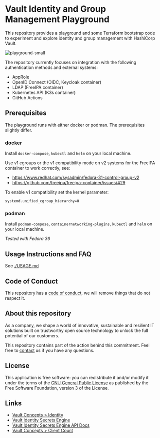 # Vault Identity and Group Management Playground

This repository provides a playground and some Terraform bootstrap code to experiment and explore identity and group management with HashiCorp Vault.

![playground-small](./img/playground-small.png)

The repository currently focuses on integration with the following authentication methods and external systems:
- AppRole
- OpenID Connect (OIDC, Keycloak container)
- LDAP (FreeIPA container)
- Kubernetes API (K3s container)
- GitHub Actions

## Prerequisites

The playground runs with either docker or podman. The prerequisites slightly differ.

### docker

Install `docker-compose`, `kubectl` and `helm` on your local machine.

Use v1 cgroups or the v1 compatibility mode on v2 systems for the FreeIPA container to work correctly, see:
* https://www.redhat.com/sysadmin/fedora-31-control-group-v2
* https://github.com/freeipa/freeipa-container/issues/429

To enable v1 compatibility set the kernel parameter:
```
systemd.unified_cgroup_hierarchy=0
```

### podman

Install `podman-compose`, `containernetworking-plugins`, `kubectl` and `helm` on your local machine.


*Tested with Fedora 36*


## Usage Instructions and FAQ

See [./USAGE.md](./USAGE.md)

## Code of Conduct

This repository has a [code of conduct](CODE_OF_CONDUCT.md), we will
remove things that do not respect it.

## About this repository

As a company, we shape a world of innovative, sustainable and resilient IT solutions
built on trustworthy open source technology to unlock the full potential of our customers.

This repository contains part of the action behind this commitment. Feel free to
[contact](https://adfinis.com/en/contact/?pk_campaign=github&pk_kwd=vault)
us if you have any questions.

## License

This application is free software: you can redistribute it and/or modify it under the terms
of the [GNU General Public License](./LICENSE) as published by the Free Software Foundation,
version 3 of the License.

## Links

* [Vault Concepts > Identity](https://www.vaultproject.io/docs/concepts/identity)
* [Vault Identity Secrets Engine](https://www.vaultproject.io/docs/secrets/identity)
* [Vault Identity Secrets Engine API Docs](https://www.vaultproject.io/api-docs/secret/identity)
* [Vault Concepts > Client Count](https://www.vaultproject.io/docs/concepts/client-count)
